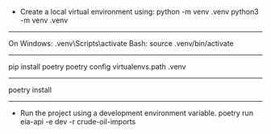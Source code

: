 - Create a local virtual environment using:
  python -m venv .venv
  python3 -m venv .venv

---

On Windows: .venv\Scripts\activate
Bash: source .venv/bin/activate

---

pip install poetry
poetry config virtualenvs.path .venv

---

poetry install

---

- Run the project using a development environment variable. 
    poetry run eia-api -e dev -r crude-oil-imports
